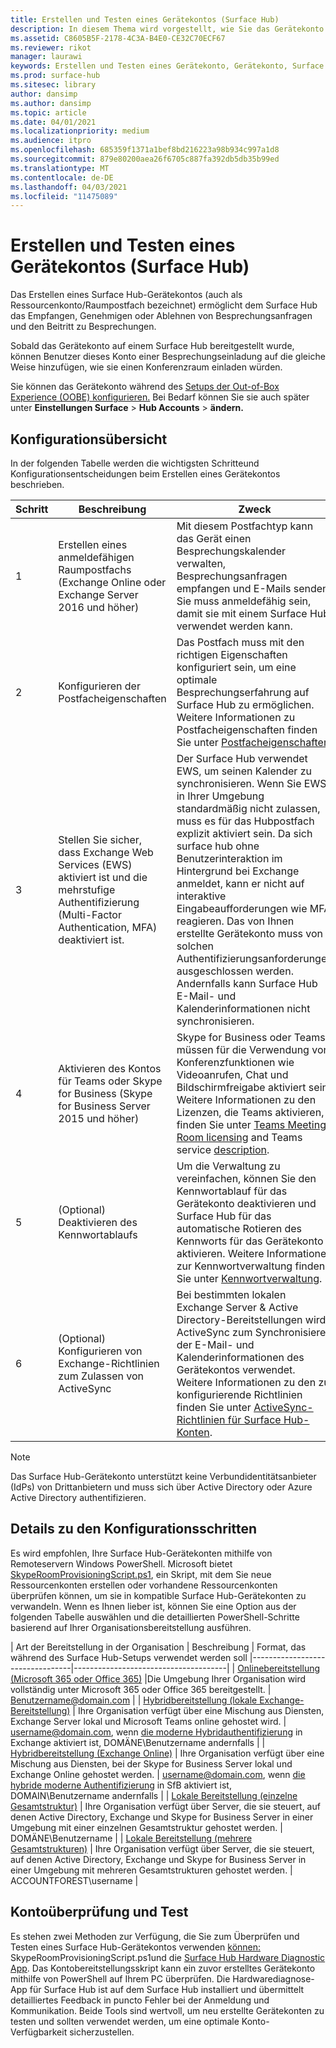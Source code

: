 ```yaml
---
title: Erstellen und Testen eines Gerätekontos (Surface Hub)
description: In diesem Thema wird vorgestellt, wie Sie das Gerätekonto erstellen und testen können, das Microsoft Surface Hub für die Kommunikation mit Microsoft Exchange und Skype verwendet.
ms.assetid: C8605B5F-2178-4C3A-B4E0-CE32C70ECF67
ms.reviewer: rikot
manager: laurawi
keywords: Erstellen und Testen eines Gerätekonto, Gerätekonto, Surface Hub und Microsoft Exchange, Surface Hub und Skype
ms.prod: surface-hub
ms.sitesec: library
author: dansimp
ms.author: dansimp
ms.topic: article
ms.date: 04/01/2021
ms.localizationpriority: medium
ms.audience: itpro
ms.openlocfilehash: 685359f1371a1bef8bd216223a98b934c997a1d8
ms.sourcegitcommit: 879e80200aea26f6705c887fa392db5db35b99ed
ms.translationtype: MT
ms.contentlocale: de-DE
ms.lasthandoff: 04/03/2021
ms.locfileid: "11475089"
---
```

# <a name="create-and-test-a-device-account-surface-hub"></a>Erstellen und Testen eines Gerätekontos (Surface Hub)

Das Erstellen eines Surface Hub-Gerätekontos (auch als Ressourcenkonto/Raumpostfach bezeichnet) ermöglicht dem Surface Hub das Empfangen, Genehmigen oder Ablehnen von Besprechungsanfragen und den Beitritt zu Besprechungen.

Sobald das Gerätekonto auf einem Surface Hub bereitgestellt wurde, können Benutzer dieses Konto einer Besprechungseinladung auf die gleiche Weise hinzufügen, wie sie einen Konferenzraum einladen würden. 

Sie können das Gerätekonto während des [Setups der Out-of-Box Experience (OOBE) konfigurieren.](first-run-program-surface-hub.md) Bei Bedarf können Sie sie auch später unter **Einstellungen Surface**  >  **Hub Accounts**  >  **ändern.**

## <a name="configuration-overview"></a>Konfigurationsübersicht

In der folgenden Tabelle werden die wichtigsten Schritteund Konfigurationsentscheidungen beim Erstellen eines Gerätekontos beschrieben.
 
| Schritt | Beschreibung                     |  Zweck                             |
|------|---------------------------------|--------------------------------------|
| 1    | Erstellen eines anmeldefähigen Raumpostfachs (Exchange Online oder Exchange Server 2016 und höher) | Mit diesem Postfachtyp kann das Gerät einen Besprechungskalender verwalten, Besprechungsanfragen empfangen und E-Mails senden. Sie muss anmeldefähig sein, damit sie mit einem Surface Hub verwendet werden kann. |
| 2    | Konfigurieren der Postfacheigenschaften | Das Postfach muss mit den richtigen Eigenschaften konfiguriert sein, um eine optimale Besprechungserfahrung auf Surface Hub zu ermöglichen. Weitere Informationen zu Postfacheigenschaften finden Sie unter [Postfacheigenschaften](exchange-properties-for-surface-hub-device-accounts.md). |
| 3    | Stellen Sie sicher, dass Exchange Web Services (EWS) aktiviert ist und die mehrstufige Authentifizierung (Multi-Factor Authentication, MFA) deaktiviert ist. | Der Surface Hub verwendet EWS, um seinen Kalender zu synchronisieren. Wenn Sie EWS in Ihrer Umgebung standardmäßig nicht zulassen, muss es für das Hubpostfach explizit aktiviert sein. Da sich surface hub ohne Benutzerinteraktion im Hintergrund bei Exchange anmeldet, kann er nicht auf interaktive Eingabeaufforderungen wie MFA reagieren. Das von Ihnen erstellte Gerätekonto muss von solchen Authentifizierungsanforderungen ausgeschlossen werden. Andernfalls kann Surface Hub E-Mail- und Kalenderinformationen nicht synchronisieren. |
| 4    | Aktivieren des Kontos für Teams oder Skype for Business (Skype for Business Server 2015 und höher) | Skype for Business oder Teams müssen für die Verwendung von Konferenzfunktionen wie Videoanrufen, Chat und Bildschirmfreigabe aktiviert sein. Weitere Informationen zu den Lizenzen, die Teams aktivieren, finden Sie unter [Teams Meeting Room licensing](https://docs.microsoft.com/MicrosoftTeams/rooms/rooms-licensing) and Teams service [description](https://docs.microsoft.com/office365/servicedescriptions/teams-service-description). |
| 5    | (Optional) Deaktivieren des Kennwortablaufs | Um die Verwaltung zu vereinfachen, können Sie den Kennwortablauf für das Gerätekonto deaktivieren und Surface Hub für das automatische Rotieren des Kennworts für das Gerätekonto aktivieren. Weitere Informationen zur Kennwortverwaltung finden Sie unter [Kennwortverwaltung](password-management-for-surface-hub-device-accounts.md).  |
| 6    | (Optional) Konfigurieren von Exchange-Richtlinien zum Zulassen von ActiveSync | Bei bestimmten lokalen Exchange Server & Active Directory-Bereitstellungen wird ActiveSync zum Synchronisieren der E-Mail- und Kalenderinformationen des Gerätekontos verwendet. Weitere Informationen zu den zu konfigurierende Richtlinien finden Sie unter [ActiveSync-Richtlinien für Surface Hub-Konten](apply-activesync-policies-for-surface-hub-device-accounts.md). |

> [!NOTE]  
> Das Surface Hub-Gerätekonto unterstützt keine Verbundidentitätsanbieter (IdPs) von Drittanbietern und muss sich über Active Directory oder Azure Active Directory authentifizieren.

## <a name="detailed-configuration-steps"></a>Details zu den Konfigurationsschritten 

Es wird empfohlen, Ihre Surface Hub-Gerätekonten mithilfe von Remoteservern Windows PowerShell. Microsoft bietet [SkypeRoomProvisioningScript.ps1](https://go.microsoft.com/fwlink/?linkid=870105), ein Skript, mit dem Sie neue Ressourcenkonten erstellen oder vorhandene Ressourcenkonten überprüfen können, um sie in kompatible Surface Hub-Gerätekonten zu verwandeln. Wenn es Ihnen lieber ist, können Sie eine Option aus der folgenden Tabelle auswählen und die detaillierten PowerShell-Schritte basierend auf Ihrer Organisationsbereitstellung ausführen.

| Art der Bereitstellung in der Organisation             |  Beschreibung                  |        Format, das während des Surface Hub-Setups verwendet werden soll
|---------------------------------|--------------------------------------|
| [Onlinebereitstellung (Microsoft 365 oder Office 365)](https://docs.microsoft.com/microsoftteams/rooms/with-office-365) |Die Umgebung Ihrer Organisation wird vollständig unter Microsoft 365 oder Office 365 bereitgestellt. | Benutzername@domain.com |
| [Hybridbereitstellung (lokale Exchange-Bereitstellung)](https://docs.microsoft.com/microsoftteams/rooms/with-exchange-on-premises) | Ihre Organisation verfügt über eine Mischung aus Diensten, Exchange Server lokal und Microsoft Teams online gehostet wird. | username@domain.com, wenn [die moderne Hybridauthentifizierung](https://docs.microsoft.com/microsoft-365/enterprise/configure-exchange-server-for-hybrid-modern-authentication) in Exchange aktiviert ist, DOMÄNE\Benutzername andernfalls |
| [Hybridbereitstellung (Exchange Online)](https://docs.microsoft.com/microsoftteams/rooms/with-exchange-online) | Ihre Organisation verfügt über eine Mischung aus Diensten, bei der Skype for Business Server lokal und Exchange Online gehostet werden. | username@domain.com, wenn [die hybride moderne Authentifizierung](https://docs.microsoft.com/microsoft-365/enterprise/configure-skype-for-business-for-hybrid-modern-authentication) in SfB aktiviert ist, DOMAIN\Benutzername andernfalls |
| [Lokale Bereitstellung (einzelne Gesamtstruktur)](https://docs.microsoft.com/microsoftteams/rooms/with-skype-for-business-server-2015) | Ihre Organisation verfügt über Server, die sie steuert, auf denen Active Directory, Exchange und Skype for Business Server in einer Umgebung mit einer einzelnen Gesamtstruktur gehostet werden.  | DOMÄNE\Benutzername |
| [Lokale Bereitstellung (mehrere Gesamtstrukturen)](https://docs.microsoft.com/skypeforbusiness/deploy/deploy-clients/multiple-forest-on-premises-deployments) | Ihre Organisation verfügt über Server, die sie steuert, auf denen Active Directory, Exchange und Skype for Business Server in einer Umgebung mit mehreren Gesamtstrukturen gehostet werden. | ACCOUNTFOREST\username |


## <a name="account-verification-and-testing"></a>Kontoüberprüfung und Test

Es stehen zwei Methoden zur Verfügung, die Sie zum Überprüfen und Testen eines Surface Hub-Gerätekontos verwenden [ können: ](https://go.microsoft.com/fwlink/?linkid=870105)SkypeRoomProvisioningScript.ps1und die [Surface Hub Hardware Diagnostic App](https://www.microsoft.com/store/apps/9nblggh51f2g). Das Kontobereitstellungsskript kann ein zuvor erstelltes Gerätekonto mithilfe von PowerShell auf Ihrem PC überprüfen. Die Hardwarediagnose-App für Surface Hub ist auf dem Surface Hub installiert und übermittelt detailliertes Feedback in puncto Fehler bei der Anmeldung und Kommunikation. Beide Tools sind wertvoll, um neu erstellte Gerätekonten zu testen und sollten verwendet werden, um eine optimale Konto-Verfügbarkeit sicherzustellen.
